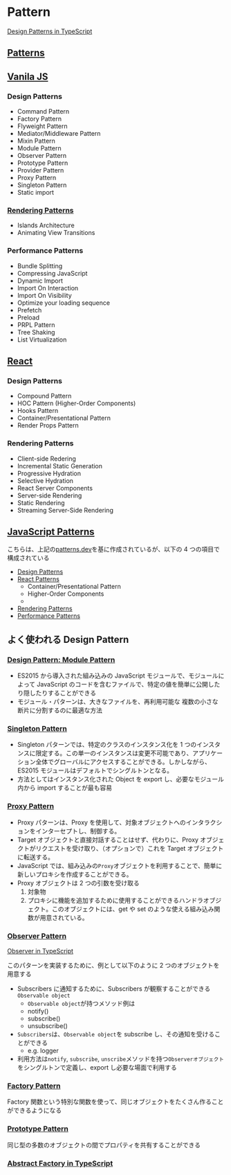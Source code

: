 # Pattern

[Design Patterns in TypeScript](https://refactoring.guru/design-patterns/typescript)

## [Patterns](https://www.patterns.dev/)

## [Vanila JS](https://www.patterns.dev/vanilla)

### Design Patterns

- Command Pattern
- Factory Pattern
- Flyweight Pattern
- Mediator/Middleware Pattern
- Mixin Pattern
- Module Pattern
- Observer Pattern
- Prototype Pattern
- Provider Pattern
- Proxy Pattern
- Singleton Pattern
- Static import

### [Rendering Patterns](https://www.patterns.dev/vanilla/rendering-patterns)

- Islands Architecture
- Animating View Transitions

### Performance Patterns

- Bundle Splitting
- Compressing JavaScript
- Dynamic Import
- Import On Interaction
- Import On Visibility
- Optimize your loading sequence
- Prefetch
- Preload
- PRPL Pattern
- Tree Shaking
- List Virtualization

## [React](https://www.patterns.dev/react)

### Design Patterns

- Compound Pattern
- HOC Pattern (Higher-Order Components)
- Hooks Pattern
- Container/Presentational Pattern
- Render Props Pattern

### Rendering Patterns

- Client-side Redering
- Incremental Static Generation
- Progressive Hydration
- Selective Hydration
- React Server Components
- Server-side Rendering
- Static Rendering
- Streaming Server-Side Rendering

## [JavaScript Patterns](https://javascriptpatterns.vercel.app/patterns)

こちらは、上記の[patterns.dev](https://www.patterns.dev/)を基に作成されているが、以下の 4 つの項目で構成されている

- [Design Patterns](https://javascriptpatterns.vercel.app/patterns/design-patterns/introduction)
- [React Patterns](https://javascriptpatterns.vercel.app/patterns/react-patterns/conpres)
  - Container/Presentational Pattern
  - Higher-Order Components
  -
- [Rendering Patterns](https://javascriptpatterns.vercel.app/patterns/performance-patterns/introduction)
- [Performance Patterns](https://javascriptpatterns.vercel.app/patterns/rendering-patterns/introduction)

## よく使われる Design Pattern

### [Design Pattern: Module Pattern](https://javascriptpatterns.vercel.app/patterns/design-patterns/module-pattern)

- ES2015 から導入された組み込みの JavaScript モジュールで、モジュールによって JavaScript のコードを含むファイルで、特定の値を簡単に公開したり隠したりすることができる
- モジュール・パターンは、大きなファイルを、再利用可能な 複数の小さな 断片に分割するのに最適な方法

### [Singleton Pattern](https://javascriptpatterns.vercel.app/patterns/design-patterns/singleton-pattern)

- Singleton パターンでは、特定のクラスのインスタンス化を 1 つのインスタンスに限定する。この単一のインスタンスは変更不可能であり、アプリケーション全体でグローバルにアクセスすることができる。しかしながら、ES2015 モジュールはデフォルトでシングルトンとなる。
- 方法としてはインスタンス化された Object を export し、必要なモジュール内から import することが最も容易

### [Proxy Pattern](https://javascriptpatterns.vercel.app/patterns/design-patterns/proxy-pattern)

- Proxy パターンは、Proxy を使用して、対象オブジェクトへのインタラクションをインターセプトし、制御する。
- Target オブジェクトと直接対話することはせず、代わりに、Proxy オブジェクトがリクエストを受け取り、（オプションで）これを Target オブジェクトに転送する。
- JavaScript では、組み込みの`Proxy`オブジェクトを利用することで、簡単に新しいプロキシを作成することができる。
- Proxy オブジェクトは 2 つの引数を受け取る
  1. 対象物
  2. プロキシに機能を追加するために使用することができるハンドラオブジェクト。このオブジェクトには、get や set のような使える組み込み関数が用意されている。

### [Observer Pattern](https://javascriptpatterns.vercel.app/patterns/design-patterns/observer-pattern)

[Observer in TypeScript](https://refactoring.guru/design-patterns/observer/typescript/example)

このパターンを実装するために、例として以下のように 2 つのオブジェクトを用意する

- Subscribers に通知するために、Subscribers が観察することができる`Observable object`
  - `Observable object`が持つメソッド例は
  - notify()
  - subscribe()
  - unsubscribe()
- `Subscribers`は、`Observable object`を subscribe し、その通知を受けることができる
  - e.g. logger
- 利用方法は`notify`, `subscribe`, `unscribe`メソッドを持つ`Observerオブジェクト`をシングルトンで定義し、export し必要な場面で利用する

### [Factory Pattern](https://javascriptpatterns.vercel.app/patterns/design-patterns/factory-pattern)

Factory 関数という特別な関数を使って、同じオブジェクトをたくさん作ることができるようになる

### [Prototype Pattern](https://javascriptpatterns.vercel.app/patterns/design-patterns/prototype-pattern)

同じ型の多数のオブジェクトの間でプロパティを共有することができる

### [Abstract Factory in TypeScript](https://refactoring.guru/design-patterns/abstract-factory/typescript/example)
